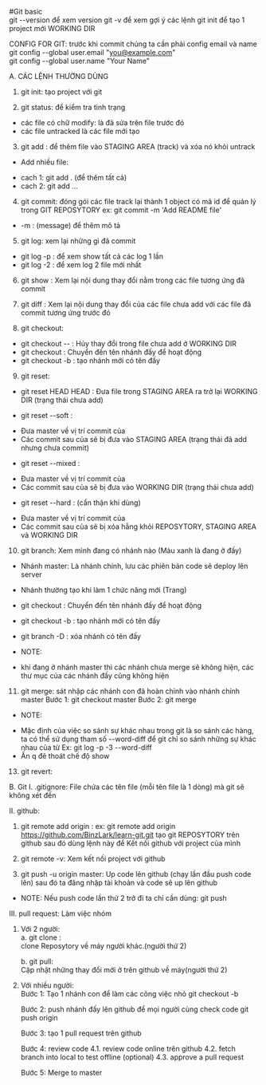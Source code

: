 #Git basic  
git --version để xem version
git -v để xem gợi ý các lệnh
git init để tạo 1 project mới WORKING DIR

CONFIG FOR GIT: trước khi commit chúng ta cần phải config email và name  
git config --global user.email "you@example.com"  
git config --global user.name "Your Name"

A. CÁC LỆNH THƯỜNG DÙNG

1. git init: tạo project với git

2. git status: để kiểm tra tình trạng

- các file có chữ modify: là đã sửa trên file trước đó
- các file untracked là các file mới tạo

3. git add <tenfile>: để thêm file vào STAGING AREA (track) và xóa nó khỏi untrack

- Add nhiều file:

* cach 1: git add . (để thêm tất cả)
* cach 2: git add <tenfile1> <tenfile2> ... <tenfileN>

4. git commit: đóng gói các file track lại thành 1 object có mã id để quản lý trong GIT REPOSYTORY
   ex: git commit -m 'Add README file'

- -m : (message) để thêm mô tả

5. git log: xem lại những gì đã commit

- git log -p : để xem show tất cả các log 1 lần
- git log -2 : để xem log 2 file mới nhất

6. git show <idCommit>: Xem lại nội dung thay đổi nằm trong các file tương ứng đã commit

7. git diff : Xem lại nội dung thay đổi của các file chưa add với các file đã commit tương ứng trước đó

8. git checkout:

- git checkout -- <tenfile>: Hủy thay đổi trong file chưa add ở WORKING DIR
- git checkout <tenBranch>: Chuyển đến tên nhánh đấy để hoạt động
- git checkout -b <tenBranch>: tạo nhánh mới có tên đấy

9. git reset:

- git reset HEAD HEAD <tenfile>: Đưa file trong STAGING AREA ra trở lại WORKING DIR (trạng thái chưa add)

- git reset --soft <idCommit>:

* Đưa master về vị trí commit của <idCommit>
* Các commit sau của <idCommit> sẽ bị đưa vào STAGING AREA (trạng thái đã add nhưng chưa commit)

- git reset --mixed <idCommit>:

* Đưa master về vị trí commit của <idCommit>
* Các commit sau của <idCommit> sẽ bị đưa vào WORKING DIR (trạng thái chưa add)

- git reset --hard <idCommit>: (cẩn thận khi dùng)

* Đưa master về vị trí commit của <idCommit>
* Các commit sau của <idCommit> sẽ bị xóa hẳng khỏi REPOSYTORY, STAGING AREA và WORKING DIR

10. git branch: Xem mình đang có nhánh nào (Màu xanh là đang ở đấy)

- Nhánh master: Là nhánh chính, lưu các phiên bản code sẽ deploy lên server
- Nhánh thường tạo khi làm 1 chức năng mới (Trang)
- git checkout <tenBranch>: Chuyển đến tên nhánh đấy để hoạt động
- git checkout -b <tenBranch>: tạo nhánh mới có tên đấy
- git branch -D <tenBranch>: xóa nhánh có tên đấy

- NOTE:

* khi đang ở nhánh master thì các nhánh chưa merge sẽ không hiện, các thư mục của các nhánh đấy cũng không hiện

11. git merge: sát nhập các nhánh con đã hoàn chỉnh vào nhánh chính master
    Bước 1: git checkout master
    Bước 2: git merge <tenBrachCanSatNhap>

- NOTE:

* Mặc định của việc so sánh sự khác nhau trong git là so sánh các hàng, ta có thể sử dụng
  tham số --word-diff để git chỉ so sánh những sự khác nhau của từ
  Ex: git log -p -3 --word-diff
* Ấn q đê thoát chế độ show

13. git revert:

B. Git
I. .gitignore: File chứa các tên file (mỗi tên file là 1 dòng) mà git sẽ không xét đến

II. github:

1. git remote add origin <linkReposytory>:
   ex: git remote add origin https://github.com/BinzLark/learn-git.git
   tạo git REPOSYTORY trên github sau đó dùng lệnh này để Kết nối github với project của mình

2. git remote -v:
   Xem kết nối project với github

3. git push -u origin master:
   Up code lên github (chạy lần đầu push code lên) sau đó ta đăng nhập tài khoản và code sẽ up lên github

- NOTE: Nếu push code lần thứ 2 trở đi ta chỉ cần dùng:
  git push

III. pull request: Làm việc nhóm

1. Với 2 người:  
   a. git clone <linkReposytory>:  
   clone Reposytory về máy người khác.(người thứ 2)

   b. git pull:  
   Cập nhật những thay đổi mới ở trên github về máy(người thứ 2)

2. Với nhiều người:  
   Bước 1: Tạo 1 nhánh con để làm các công việc nhỏ
   git checkout -b <tenBranch>

   Bước 2: push nhánh đấy lên github để mọi người cùng check code
   git push origin <tenBranch>
   
   Bước 3: tạo 1 pull request trên github
   
   Bước 4: review code
         4.1. review code online trên github
         4.2. fetch branch into local to test offline (optional)
         4.3. approve a pull request
    
   Bước 5: Merge to master
